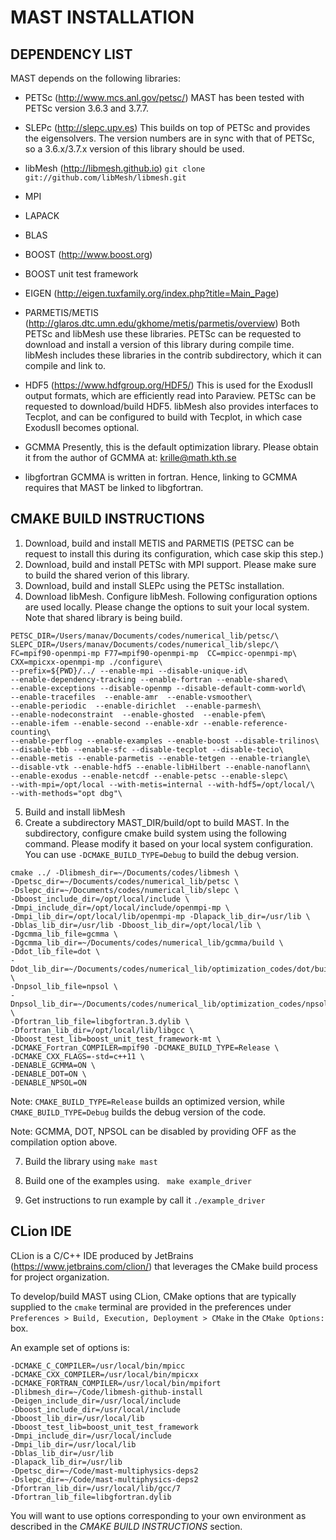 MAST INSTALLATION
===============================

DEPENDENCY LIST
-------------------------------
MAST depends on the following libraries:

- PETSc (http://www.mcs.anl.gov/petsc/)
  MAST has been tested with PETSc version 3.6.3 and 3.7.7.

- SLEPc (http://slepc.upv.es)
  This builds on top of PETSc and provides the eigensolvers. The
  version numbers are in sync with that of PETSc, so a 3.6.x/3.7.x
  version of this library should be used.

- libMesh (http://libmesh.github.io)
  `git clone git://github.com/libMesh/libmesh.git`

- MPI

- LAPACK

- BLAS

- BOOST (http://www.boost.org)

- BOOST unit test framework

- EIGEN (http://eigen.tuxfamily.org/index.php?title=Main_Page)


- PARMETIS/METIS (http://glaros.dtc.umn.edu/gkhome/metis/parmetis/overview)
  Both PETSc and libMesh use these libraries. PETSc can be requested
  to download and install a version of this library during compile
  time. libMesh includes these libraries in the contrib
  subdirectory, which it can compile and link to.

- HDF5 (https://www.hdfgroup.org/HDF5/)
  This is used for the ExodusII output formats, which are efficiently
  read into Paraview. PETSc can be requested to download/build HDF5.
  libMesh also provides interfaces to Tecplot, and can be configured to
  build with Tecplot, in which case ExodusII becomes optional.

- GCMMA
  Presently, this is the default optimization library. Please obtain it
  from the author of GCMMA at: krille@math.kth.se

- libgfortran
  GCMMA is written in fortran. Hence, linking to GCMMA requires that
  MAST be linked to libgfortran.

CMAKE BUILD INSTRUCTIONS
-------------------------------

1. Download, build and install METIS and PARMETIS (PETSC can be request to
   install this during its configuration, which case skip this step.)
2. Download, build and install PETSc with MPI support. Please make
   sure to build the shared verion of this library.
3. Download, build and install SLEPc using the PETSc installation.
4. Download libMesh. Configure libMesh. Following configuration options
   are used locally. Please change the options to suit your local
   system. Note that shared library is being build.

```
PETSC_DIR=/Users/manav/Documents/codes/numerical_lib/petsc/\
SLEPC_DIR=/Users/manav/Documents/codes/numerical_lib/slepc/\
FC=mpif90-openmpi-mp F77=mpif90-openmpi-mp  CC=mpicc-openmpi-mp\
CXX=mpicxx-openmpi-mp ./configure\
--prefix=${PWD}/../ --enable-mpi --disable-unique-id\
--enable-dependency-tracking --enable-fortran --enable-shared\
--enable-exceptions --disable-openmp --disable-default-comm-world\
--enable-tracefiles  --enable-amr  --enable-vsmoother\
--enable-periodic  --enable-dirichlet  --enable-parmesh\
--enable-nodeconstraint  --enable-ghosted  --enable-pfem\
--enable-ifem --enable-second --enable-xdr --enable-reference-counting\
--enable-perflog --enable-examples --enable-boost --disable-trilinos\
--disable-tbb --enable-sfc --disable-tecplot --disable-tecio\
--enable-metis --enable-parmetis --enable-tetgen --enable-triangle\
--disable-vtk --enable-hdf5 --enable-libHilbert --enable-nanoflann\
--enable-exodus --enable-netcdf --enable-petsc --enable-slepc\
--with-mpi=/opt/local --with-metis=internal --with-hdf5=/opt/local/\
--with-methods="opt dbg"\
```

5. Build and install libMesh
6. Create a subdirectory MAST_DIR/build/opt to build MAST. In the
   subdirectory, configure cmake build system using the following
   command. Please modify it based on your local system
   configuration. You can use `-DCMAKE_BUILD_TYPE=Debug` to build the
   debug version.

```
cmake ../ -Dlibmesh_dir=~/Documents/codes/libmesh \
-Dpetsc_dir=~/Documents/codes/numerical_lib/petsc \
-Dslepc_dir=~/Documents/codes/numerical_lib/slepc \
-Dboost_include_dir=/opt/local/include \
-Dmpi_include_dir=/opt/local/include/openmpi-mp \
-Dmpi_lib_dir=/opt/local/lib/openmpi-mp -Dlapack_lib_dir=/usr/lib \
-Dblas_lib_dir=/usr/lib -Dboost_lib_dir=/opt/local/lib \
-Dgcmma_lib_file=gcmma \
-Dgcmma_lib_dir=~/Documents/codes/numerical_lib/gcmma/build \
-Ddot_lib_file=dot \
-Ddot_lib_dir=~/Documents/codes/numerical_lib/optimization_codes/dot/build \
-Dnpsol_lib_file=npsol \
-Dnpsol_lib_dir=~/Documents/codes/numerical_lib/optimization_codes/npsol/build \
-Dfortran_lib_file=libgfortran.3.dylib \
-Dfortran_lib_dir=/opt/local/lib/libgcc \
-Dboost_test_lib=boost_unit_test_framework-mt \
-DCMAKE_Fortran_COMPILER=mpif90 -DCMAKE_BUILD_TYPE=Release \
-DCMAKE_CXX_FLAGS=-std=c++11 \
-DENABLE_GCMMA=ON \
-DENABLE_DOT=ON \
-DENABLE_NPSOL=ON
```

Note: `CMAKE_BUILD_TYPE=Release` builds an optimized version, while
`CMAKE_BUILD_TYPE=Debug` builds the debug version of the code.

Note: GCMMA, DOT, NPSOL can be disabled by providing OFF as the compilation option
above. 

7. Build the library using
   `make mast`

8. Build one of the examples using.
   ` make example_driver`

9. Get instructions to run example by call it
   `./example_driver`


CLion IDE
-------------------------------
CLion is a C/C++ IDE produced by JetBrains (https://www.jetbrains.com/clion/)
that leverages the CMake build process for project organization.

To develop/build MAST using CLion, CMake options that are typically
supplied to the `cmake` terminal are provided in the preferences under
`Preferences > Build, Execution, Deployment > CMake` in the
`CMake Options:` box.

An example set of options is:

```
-DCMAKE_C_COMPILER=/usr/local/bin/mpicc
-DCMAKE_CXX_COMPILER=/usr/local/bin/mpicxx
-DCMAKE_FORTRAN_COMPILER=/usr/local/bin/mpifort
-Dlibmesh_dir=~/Code/libmesh-github-install
-Deigen_include_dir=/usr/local/include
-Dboost_include_dir=/usr/local/include
-Dboost_lib_dir=/usr/local/lib
-Dboost_test_lib=boost_unit_test_framework
-Dmpi_include_dir=/usr/local/include
-Dmpi_lib_dir=/usr/local/lib
-Dblas_lib_dir=/usr/lib
-Dlapack_lib_dir=/usr/lib
-Dpetsc_dir=~/Code/mast-multiphysics-deps2
-Dslepc_dir=~/Code/mast-multiphysics-deps2
-Dfortran_lib_dir=/usr/local/lib/gcc/7
-Dfortran_lib_file=libgfortran.dylib
```

You will want to use options corresponding to your own environment as
described in the *CMAKE BUILD INSTRUCTIONS* section.